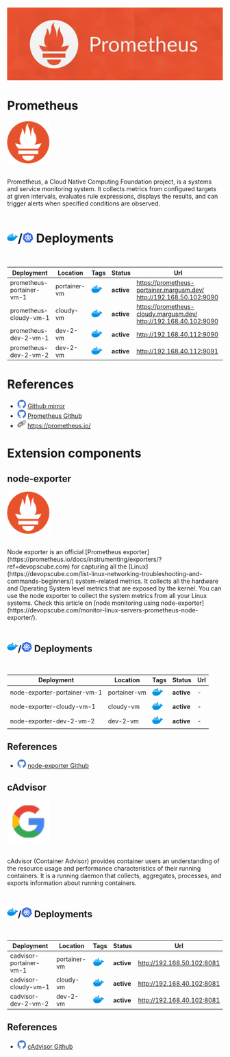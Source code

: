 ![Banner](.attachments/prometheus-banner.png)
# Prometheus
![icon](.attachments/prometheus-icon.png) </br>

</br>
Prometheus, a Cloud Native Computing Foundation project, is a systems and service monitoring system. It collects metrics from configured targets at given intervals, evaluates rule expressions, displays the results, and can trigger alerts when specified conditions are observed.
</br>
</br>

# ![icon](.attachments/d.png)/![icon](.attachments/k.png) Deployments

</br>

| Deployment               | Location           | Tags            | Status     | Url                                                              |
| ------------------------ | ------------------ | --------------- | ---------- | ---------------------------------------------------------------- |
| prometheus-portainer-vm-1 | portainer-vm | ![icon](.attachments/d.png) | **active** | https://prometheus-portainer.margusm.dev/<br>http://192.168.50.102:9090<br> |
| prometheus-cloudy-vm-1 | cloudy-vm | ![icon](.attachments/d.png) | **active** | https://prometheus-cloudy.margusm.dev/<br>http://192.168.40.102:9090<br> |
| prometheus-dev-2-vm-1 | dev-2-vm | ![icon](.attachments/d.png) | **active** | http://192.168.40.112:9090<br> |
| prometheus-dev-2-vm-2 | dev-2-vm | ![icon](.attachments/d.png) | **active** | http://192.168.40.112:9091<br> |

# References
- ![icon](.attachments/github-icon.png)  [Github mirror](https://github.com/margusmuru/homelab-prometheus)
- ![icon](.attachments/github-icon.png)  [Prometheus Github](https://github.com/prometheus/prometheus)
- ![icon](.attachments/url-icon.png)   https://prometheus.io/



# Extension components

## node-exporter
![icon](.attachments/prometheus-icon.png) </br>

</br>
Node exporter is an official [Prometheus exporter](https://prometheus.io/docs/instrumenting/exporters/?ref=devopscube.com) for capturing all the [Linux](https://devopscube.com/list-linux-networking-troubleshooting-and-commands-beginners/) system-related metrics.
It collects all the hardware and Operating System level metrics that are exposed by the kernel.
You can use the node exporter to collect the system metrics from all your Linux systems. Check this article on [node monitoring using node-exporter](https://devopscube.com/monitor-linux-servers-prometheus-node-exporter/).
</br>
</br>

## ![icon](.attachments/d.png)/![icon](.attachments/k.png) Deployments

</br>

| Deployment               | Location           | Tags            | Status     | Url                                                              |
| ------------------------ | ------------------ | --------------- | ---------- | ---------------------------------------------------------------- |
| node-exporter-portainer-vm-1 | portainer-vm | ![icon](.attachments/d.png) | **active** | - |
| node-exporter-cloudy-vm-1 | cloudy-vm | ![icon](.attachments/d.png) | **active** | - |
| node-exporter-dev-2-vm-2 | dev-2-vm | ![icon](.attachments/d.png) | **active** | - |

## References
- ![icon](.attachments/github-icon.png)  [node-exporter Github](https://github.com/prometheus/node_exporter)

## cAdvisor
![icon](.attachments/cadvisor-icon.png) </br>

</br>
cAdvisor (Container Advisor) provides container users an understanding of the resource usage and performance characteristics of their running containers. It is a running daemon that collects, aggregates, processes, and exports information about running containers. 
</br>
</br>

## ![icon](.attachments/d.png)/![icon](.attachments/k.png) Deployments

</br>

| Deployment               | Location           | Tags            | Status     | Url                                                              |
| ------------------------ | ------------------ | --------------- | ---------- | ---------------------------------------------------------------- |
| cadvisor-portainer-vm-1 | portainer-vm | ![icon](.attachments/d.png) | **active** | http://192.168.50.102:8081 |
| cadvisor-cloudy-vm-1 | cloudy-vm | ![icon](.attachments/d.png) | **active** | http://192.168.40.102:8081 |
| cadvisor-dev-2-vm-2 | dev-2-vm | ![icon](.attachments/d.png) | **active** | http://192.168.40.102:8081 |

## References
- ![icon](.attachments/github-icon.png)  [cAdvisor Github](https://github.com/google/cadvisor)


